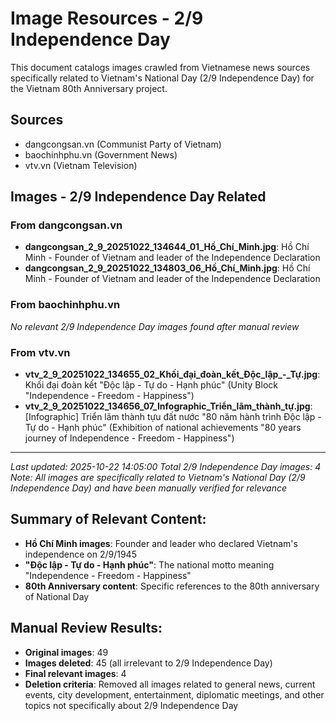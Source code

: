 # Image Resources - 2/9 Independence Day

This document catalogs images crawled from Vietnamese news sources specifically related to Vietnam's National Day (2/9 Independence Day) for the Vietnam 80th Anniversary project.

## Sources
- dangcongsan.vn (Communist Party of Vietnam)
- baochinhphu.vn (Government News)
- vtv.vn (Vietnam Television)

## Images - 2/9 Independence Day Related

### From dangcongsan.vn
- **dangcongsan_2_9_20251022_134644_01_Hồ_Chí_Minh.jpg**: Hồ Chí Minh - Founder of Vietnam and leader of the Independence Declaration
- **dangcongsan_2_9_20251022_134803_06_Hồ_Chí_Minh.jpg**: Hồ Chí Minh - Founder of Vietnam and leader of the Independence Declaration

### From baochinhphu.vn
*No relevant 2/9 Independence Day images found after manual review*

### From vtv.vn
- **vtv_2_9_20251022_134655_02_Khối_đại_đoàn_kết_Độc_lập_-_Tự.jpg**: Khối đại đoàn kết "Độc lập - Tự do - Hạnh phúc" (Unity Block "Independence - Freedom - Happiness")
- **vtv_2_9_20251022_134656_07_Infographic_Triển_lãm_thành_tự.jpg**: [Infographic] Triển lãm thành tựu đất nước "80 năm hành trình Độc lập - Tự do - Hạnh phúc" (Exhibition of national achievements "80 years journey of Independence - Freedom - Happiness")

---
*Last updated: 2025-10-22 14:05:00*
*Total 2/9 Independence Day images: 4*
*Note: All images are specifically related to Vietnam's National Day (2/9 Independence Day) and have been manually verified for relevance*

## Summary of Relevant Content:
- **Hồ Chí Minh images**: Founder and leader who declared Vietnam's independence on 2/9/1945
- **"Độc lập - Tự do - Hạnh phúc"**: The national motto meaning "Independence - Freedom - Happiness"
- **80th Anniversary content**: Specific references to the 80th anniversary of National Day

## Manual Review Results:
- **Original images**: 49
- **Images deleted**: 45 (all irrelevant to 2/9 Independence Day)
- **Final relevant images**: 4
- **Deletion criteria**: Removed all images related to general news, current events, city development, entertainment, diplomatic meetings, and other topics not specifically about 2/9 Independence Day